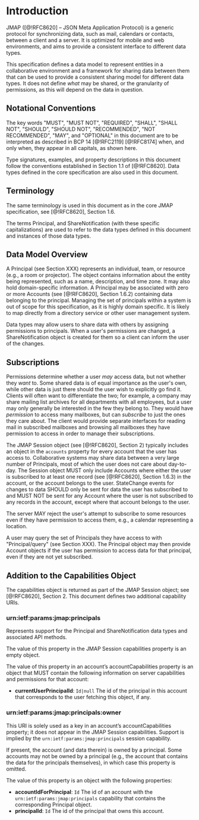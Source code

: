 # Introduction

JMAP ([@!RFC8620] – JSON Meta Application Protocol) is a generic protocol for synchronizing data, such as mail, calendars or contacts, between a client and a server. It is optimized for mobile and web environments, and aims to provide a consistent interface to different data types.

This specification defines a data model to represent entities in a collaborative environment and a framework for sharing data between them that can be used to provide a consistent sharing model for different data types. It does not define *what* may be shared, or the granularity of permissions, as this will depend on the data in question.

## Notational Conventions

The key words "MUST", "MUST NOT", "REQUIRED", "SHALL", "SHALL NOT", "SHOULD", "SHOULD NOT", "RECOMMENDED", "NOT RECOMMENDED", "MAY", and "OPTIONAL" in this document are to be interpreted as described in BCP 14 [@!RFC2119] [@!RFC8174] when, and only when, they appear in all capitals, as shown here.

Type signatures, examples, and property descriptions in this document follow the conventions established in Section 1.1 of [@!RFC8620].  Data types defined in the core specification are also used in this document.

## Terminology

The same terminology is used in this document as in the core JMAP specification, see [@!RFC8620], Section 1.6.

The terms Principal, and ShareNotification (with these specific capitalizations) are used to refer to the data types defined in this document and instances of those data types.

## Data Model Overview

A Principal (see Section XXX) represents an individual, team, or resource (e.g., a room or projector). The object contains information about the entity being represented, such as a name, description, and time zone. It may also hold domain-specific information. A Principal may be associated with zero or more Accounts (see [@!RFC8620], Section 1.6.2) containing data belonging to the principal. Managing the set of principals within a system is out of scope for this specification, as it is highly domain specific. It is likely to map directly from a directory service or other user management system.

Data types may allow users to share data with others by assigning permissions to principals. When a user's permissions are changed, a ShareNotification object is created for them so a client can inform the user of the changes.

## Subscriptions

Permissions determine whether a user *may* access data, but not whether they *want* to. Some shared data is of equal importance as the user's own, while other data is just there should the user wish to explicitly go find it. Clients will often want to differentiate the two; for example, a company may share mailing list archives for all departments with all employees, but a user may only generally be interested in the few they belong to. They would have *permission* to access many mailboxes, but can *subscribe* to just the ones they care about. The client would provide separate interfaces for reading mail in subscribed mailboxes and browsing all mailboxes they have permission to access in order to manage their subscriptions.

The JMAP Session object (see [@!RFC8620], Section 2) typically includes an object in the `accounts` property for every account that the user has access to. Collaborative systems may share data between a very large number of Principals, most of which the user does not care about day-to-day. The Session object MUST only include Accounts where either the user is subscribed to at least one record (see [@!RFC8620], Section 1.6.3) in the account, or the account belongs to the user. StateChange events for changes to data SHOULD only be sent for data the user has subscribed to and MUST NOT be sent for any Account where the user is not subscribed to any records in the account, except where that account belongs to the user.

The server MAY reject the user's attempt to subscribe to some resources even if they have permission to access them, e.g., a calendar representing a location.

A user may query the set of Principals they have access to with "Principal/query" (see Section XXX). The Principal object may then provide Account objects if the user has permission to access data for that principal, even if they are not yet subscribed.

## Addition to the Capabilities Object

The capabilities object is returned as part of the JMAP Session object; see [@!RFC8620], Section 2. This document defines two additional capability URIs.

### urn:ietf:params:jmap:principals

Represents support for the Principal and ShareNotification data types and associated API methods.

The value of this property in the JMAP Session capabilities property is an empty object.

The value of this property in an account’s accountCapabilities property is an object that MUST contain the following information on server capabilities and permissions for that account:

- **currentUserPrincipalId**: `Id|null`
  The id of the principal in this account that corresponds to the user fetching this object, if any.

### urn:ietf:params:jmap:principals:owner

This URI is solely used as a key in an account’s accountCapabilities property; it does not appear in the JMAP Session capabilities. Support is implied by the `urn:ietf:params:jmap:principals` session capability.

If present, the account (and data therein) is owned by a principal. Some accounts may not be owned by a principal (e.g., the account that contains the data for the principals themselves), in which case this property is omitted.

The value of this property is an object with the following properties:

- **accountIdForPrincipal**: `Id`
  The id of an account with the `urn:ietf:params:jmap:principals`
  capability that contains the corresponding Principal object.
- **principalId**: `Id`
  The id of the principal that owns this account.

